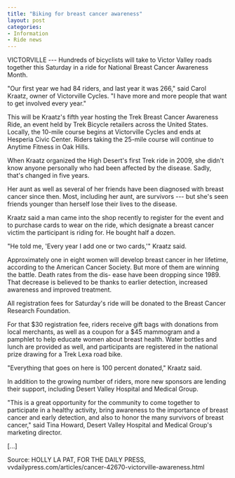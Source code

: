 ```yaml
---
title: "Biking for breast cancer awareness"
layout: post
categories:
- Information
- Ride news
---
```


VICTORVILLE --- Hundreds of bicyclists will take to Victor Valley roads together this Saturday in a ride for National Breast Cancer Awareness Month.

"Our first year we had 84 riders, and last year it was 266," said Carol Kraatz, owner of Victorville Cycles. "I have more and more people that want to get involved every year."

This will be Kraatz's fifth year hosting the Trek Breast Cancer Awareness Ride, an event held by Trek Bicycle retailers across the United States. Locally, the 10-mile course begins at Victorville Cycles and ends at Hesperia Civic Center. Riders taking the 25-mile course will continue to Anytime Fitness in Oak Hills.

When Kraatz organized the High Desert's first Trek ride in 2009, she didn't know anyone personally who had been affected by the disease. Sadly, that's changed in five years.

Her aunt as well as several of her friends have been diagnosed with breast cancer since then. Most, including her aunt, are survivors --- but she's seen friends younger than herself lose their lives to the disease.

Kraatz said a man came into the shop recently to register for the event and to purchase cards to wear on the ride, which designate a breast cancer victim the participant is riding for. He bought half a dozen.

"He told me, 'Every year I add one or two cards,'" Kraatz said.

Approximately one in eight women will develop breast cancer in her lifetime, according to the American Cancer Society. But more of them are winning the battle. Death rates from the dis- ease have been dropping since 1989. That decrease is believed to be thanks to earlier detection, increased awareness and improved treatment.

All registration fees for Saturday's ride will be donated to the Breast Cancer Research Foundation.

For that $30 registration fee, riders receive gift bags with donations from local merchants, as well as a coupon for a $45 mammogram and a pamphlet to help educate women about breast health. Water bottles and lunch are provided as well, and participants are registered in the national prize drawing for a Trek Lexa road bike.

"Everything that goes on here is 100 percent donated," Kraatz said.

In addition to the growing number of riders, more new sponsors are lending their support, including Desert Valley Hospital and Medical Group.

"This is a great opportunity for the community to come together to participate in a healthy activity, bring awareness to the importance of breast cancer and early detection, and also to honor the many survivors of breast cancer," said Tina Howard, Desert Valley Hospital and Medical Group's marketing director.

\[...\]

Source: HOLLY LA PAT, FOR THE DAILY PRESS, vvdailypress.com/articles/cancer-42670-victorville-awareness.html